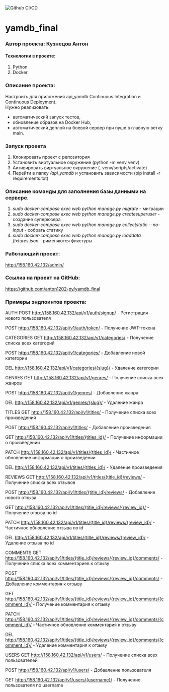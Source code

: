 ![Github CI/CD](https://github.com/anton1202-py/yamdb_final/actions/workflows/yamdb_workflow.yml/badge.svg)

# yamdb_final
  

### Автор проекта: Кузнецов Антон
  

#### Технологии в проекте:
1. Python
2. Docker
  

### Описание проекта:
Настроить для приложения api_yamdb Continuous Integration и Continuous Deployment.  
Нужно реализовать:  
- автоматический запуск тестов,  
- обновление образов на Docker Hub,  
- автоматический деплой на боевой сервер при пуше в главную ветку main.  
  

### Запуск проекта
1. Клонировать проект с репозитория
2. Установить виртуальное окружение (python -m venv venv)
3. Активировать виртуальное окружение (. venv/scripts/activate)
3. Перейти в папку */api_yamdb* и установить зависимости (pip install -r requirements.txt)
  
  
### Описание команды для заполнения базы данными на сервере.
1. *sudo docker-compose exec web python manage.py migrate* - миграции
2. *sudo docker-compose exec web python manage.py createsuperuser* - создание суперюзера
3. *sudo docker-compose exec web python manage.py collectstatic --no-input* - собрать статику
4. *sudo docker-compose exec web python manage.py loaddata fixtures.json* - рименяются фикстуры


### Работающий проект:
http://158.160.42.132/admin/
  

### Ссылка на проект на GitHub:
https://github.com/anton1202-py/yamdb_final
  

### Примеры эндпоинтов проекта:
AUTH
POST http://158.160.42.132/api/v1/auth/signup/ - Регистрация нового пользователя

POST http://158.160.42.132/api/v1/auth/token/ - Получение JWT-токена

CATEGORIES
GET http://158.160.42.132/api/v1/categories/ - Получение списка всех категорий

POST http://158.160.42.132/api/v1/categories/ - Добавление новой категории

DEL http://158.160.42.132/api/v1/categories/{slug}/ - Удаление категории

GENRES
GET http://158.160.42.132/api/v1/genres/ - Получение списка всех жанров

POST http://158.160.42.132/api/v1/genres/ - Добавление жанра

DEL http://158.160.42.132/api/v1/genres/{slug}/ - Удаление жанра

TITLES
GET http://158.160.42.132/api/v1/titles/ - Получение списка всех произведений

POST http://158.160.42.132/api/v1/titles/ - Добавление произведения

GET http://158.160.42.132/api/v1/titles/{titles_id}/ - Получение информации о произведении

PATCH http://158.160.42.132/api/v1/titles/{titles_id}/ - Частичное обновление информации о произведении

DEL http://158.160.42.132/api/v1/titles/{titles_id}/ - Удаление произведения

REVIEWS
GET http://158.160.42.132/api/v1/titles/{title_id}/reviews/ - Получение списка всех отзывов

POST http://158.160.42.132/api/v1/titles/{title_id}/reviews/ - Добавление нового отзыва

GET http://158.160.42.132/api/v1/titles/{title_id}/reviews/{review_id}/ - Получение отзыва по id

PATCH http://158.160.42.132/api/v1/titles/{title_id}/reviews/{review_id}/ - Частичное обновление отзыва по id

DEL http://158.160.42.132/api/v1/titles/{title_id}/reviews/{review_id}/ - Удаление отзыва по id

COMMENTS
GET http://158.160.42.132/api/v1/titles/{title_id}/reviews/{review_id}/comments/ - Получение списка всех комментариев к отзыву

POST http://158.160.42.132/api/v1/titles/{title_id}/reviews/{review_id}/comments/ - Добавление комментария к отзыву

GET http://158.160.42.132/api/v1/titles/{title_id}/reviews/{review_id}/comments/{comment_id}/ - Получение комментария к отзыву

PATCH http://158.160.42.132/api/v1/titles/{title_id}/reviews/{review_id}/comments/{comment_id}/ - Частичное обновление комментария к отзыву

DEL http://158.160.42.132/api/v1/titles/{title_id}/reviews/{review_id}/comments/{comment_id}/ - Удаление комментария к отзыву

USERS
GET http://158.160.42.132/api/v1/users/ - Получение списка всех пользователей

POST http://158.160.42.132/api/v1/users/ - Добавление пользователя

GET http://158.160.42.132/api/v1/users/{username}/ - Получение пользователя по username

